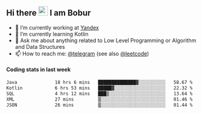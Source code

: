 ## Hi there <img src="https://media.giphy.com/media/hvRJCLFzcasrR4ia7z/giphy.gif" width="25px" height="25px"> I am Bobur

- 💼 I’m currently working at [Yandex](https://yandex.ru/)
- 🌱 I’m currently learning Kotlin
- 💬 Ask me about anything related to Low Level Programming or Algorithm and Data Structures
- 📫 How to reach me: [@telegram](https://t.me/octoant) (see also [@leetcode](https://leetcode.com/octoant/))    

#### Coding stats in last week

<!--START_SECTION:waka-->

```txt
Java              18 hrs 6 mins   ██████████████▓░░░░░░░░░░   58.67 %
Kotlin            6 hrs 53 mins   █████▓░░░░░░░░░░░░░░░░░░░   22.32 %
SQL               4 hrs 12 mins   ███▒░░░░░░░░░░░░░░░░░░░░░   13.64 %
XML               27 mins         ▒░░░░░░░░░░░░░░░░░░░░░░░░   01.46 %
JSON              26 mins         ▒░░░░░░░░░░░░░░░░░░░░░░░░   01.44 %
```

<!--END_SECTION:waka-->
